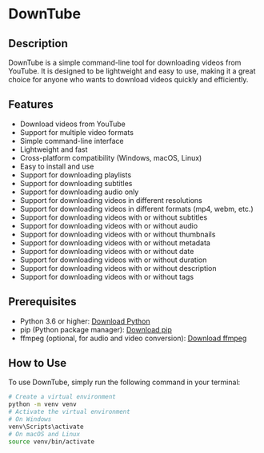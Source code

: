 # DownTube

## Description

DownTube is a simple command-line tool for downloading videos from YouTube. It is designed to be lightweight and easy to use, making it a great choice for anyone who wants to download videos quickly and efficiently.

## Features

- Download videos from YouTube
- Support for multiple video formats
- Simple command-line interface
- Lightweight and fast
- Cross-platform compatibility (Windows, macOS, Linux)
- Easy to install and use
- Support for downloading playlists
- Support for downloading subtitles
- Support for downloading audio only
- Support for downloading videos in different resolutions
- Support for downloading videos in different formats (mp4, webm, etc.)
- Support for downloading videos with or without subtitles
- Support for downloading videos with or without audio
- Support for downloading videos with or without thumbnails
- Support for downloading videos with or without metadata
- Support for downloading videos with or without date
- Support for downloading videos with or without duration
- Support for downloading videos with or without description
- Support for downloading videos with or without tags

## Prerequisites

- Python 3.6 or higher: [Download Python](https://www.python.org/downloads/)
- pip (Python package manager): [Download pip](https://pip.pypa.io/en/stable/installation/)
- ffmpeg (optional, for audio and video conversion): [Download ffmpeg](https://ffmpeg.org/download.html)

## How to Use

 To use DownTube, simply run the following command in your terminal:

```bash
# Create a virtual environment
python -m venv venv
# Activate the virtual environment
# On Windows
venv\Scripts\activate
# On macOS and Linux
source venv/bin/activate
```
